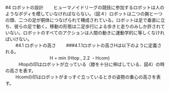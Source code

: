 #4 ロボットの設計
　　ヒューマノイドリーグの競技に参加するロボットは人のようなボディを模していなければならない。（図４）ロボットは二つの腕と一つの頭、二つの足が胴体につなげられて構成されている。ロボットは足で垂直に立ち、彼らの足で動く。移動の形態は二足歩行による歩きと走りのみしか許されていない。ロボットのすべてのアクションは人間の動きに運動学的に等しくなければいけない。  
　　
#4.1 ロボットの高さ
　　###4.1.1ロボットの高さHは以下のように定義される。  
　　　　　　　　　　H =  min  {Htop ,  2.2 ・Hcom}  
　　　Htopの印はロボットが立っている（膝を十分に伸ばしている、図4）の時の高さを表す。  
　　  Hcomの印はロボットがまっすぐ立っているときの姿勢の重心の高さを表す。  

